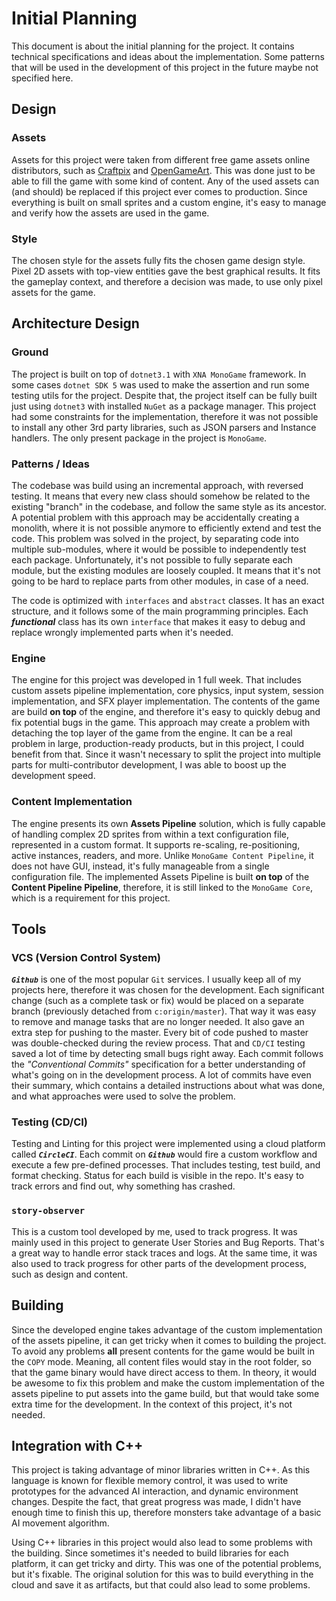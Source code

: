 # Initial Planning
This document is about the initial planning for the project. It contains technical
specifications and ideas about the implementation. Some patterns that will
be used in the development of this project in the future maybe not specified here.

## Design
### Assets
Assets for this project were taken from different free game assets
online distributors, such as [Craftpix](https://craftpix.net) and [OpenGameArt](https://opengameart.org/). This was done just to be able to fill the game with some kind of content. Any of the
used assets can (and should) be replaced if this project ever comes to production. Since everything is built on small sprites and a custom engine, it's easy to manage and verify how the
assets are used in the game.

### Style
The chosen style for the assets fully fits the chosen game design style. Pixel 2D assets with
top-view entities gave the best graphical results. It fits the gameplay context, and therefore a decision was made, to use only pixel assets for the game.

## Architecture Design
### Ground
The project is built on top of `dotnet3.1` with `XNA MonoGame` framework. In some cases `dotnet SDK 5` was used to make the assertion and run some testing utils for the project. Despite that, the project itself can be fully built just using `dotnet3` with installed `NuGet` as a package manager. This project had some constraints for the implementation, therefore it was not possible to install
any other 3rd party libraries, such as JSON parsers and Instance handlers. The only present package in the project is `MonoGame`.

### Patterns / Ideas
The codebase was build using an incremental approach, with reversed testing. It means that
every new class should somehow be related to the existing "branch" in the codebase, and follow
the same style as its ancestor. A potential problem with this approach may be accidentally creating a monolith, where it is not possible anymore to efficiently extend and test the code. This problem was solved in the project, by separating code into multiple sub-modules, where it would
be possible to independently test each package. Unfortunately, it's not possible
to fully separate each module, but the existing modules are loosely coupled. It means that it's not going to be hard to replace parts from other modules, in case of a need.

The code is optimized with `interfaces` and `abstract` classes. It has an exact structure,
and it follows some of the main programming principles. Each ***functional*** class
has its own `interface` that makes it easy to debug and replace wrongly implemented parts when it's needed.

### Engine
The engine for this project was developed in 1 full week. That includes custom assets pipeline implementation, core physics, input system, session implementation, and SFX player implementation. The contents of the game are build **on top** of the engine, and therefore it's easy to quickly debug and fix potential bugs in the game. This approach may create a problem with detaching the top layer of the game from the engine. It can be a real problem in large, production-ready products, but in this project, I could benefit from that. Since it wasn't necessary to split the project into multiple parts for multi-contributor development, I was able to boost up the development speed.

### Content Implementation
The engine presents its own **Assets Pipeline** solution, which is fully capable of
handling complex 2D sprites from within a text configuration file, represented in a custom 
format. It supports re-scaling, re-positioning, active instances, readers, and more. Unlike `MonoGame Content Pipeline`, it does not have GUI, instead, it's fully manageable from a single configuration file. The implemented Assets Pipeline is built **on top** of the **Content Pipeline Pipeline**, therefore, it is still linked to the `MonoGame Core`, which is a requirement for this project.

## Tools
### VCS (Version Control System)
***`Github`*** is one of the most popular `Git` services. I usually keep all of my projects
here, therefore it was chosen for the development. Each significant change (such as a complete task or fix) would be placed on a separate branch (previously detached from `c:origin/master`). That way it was easy to remove and manage tasks that are no longer needed. It also gave an extra step for pushing to the master. Every bit of code pushed to master was double-checked during the review process. That and `CD/CI` testing saved a lot of time by detecting small bugs right away. Each commit follows the *"Conventional Commits"* specification for a better understanding of what's going on
in the development process. A lot of commits have even their summary, which contains 
a detailed instructions about what was done, and what approaches were used to solve the problem.

### Testing (CD/CI)
Testing and Linting for this project were implemented using a cloud platform called ***`CircleCI`***. Each commit on ***`Github`*** would fire a custom workflow and execute a few pre-defined processes. That includes testing, test build, and format checking. Status for each build is visible
in the repo. It's easy to track errors and find out, why something has crashed.

### `story-observer`
This is a custom tool developed by me, used to track progress. It was mainly used
in this project to generate User Stories and Bug Reports. That's a great way to
handle error stack traces and logs. At the same time, it was also used to track progress for other
parts of the development process, such as design and content.

## Building
Since the developed engine takes advantage of the custom implementation of the assets pipeline,
it can get tricky when it comes to building the project. To avoid any problems **all**
present contents for the game would be built in the `COPY` mode. Meaning, all
content files would stay in the root folder, so that the game binary would
have direct access to them. In theory, it would be awesome to fix this problem
and make the custom implementation of the assets pipeline to put assets into the game build,
but that would take some extra time for the development. In the context of this project,
it's not needed.

## Integration with C++
This project is taking advantage of minor libraries written in C++.
As this language is known for flexible memory control, it was used to
write prototypes for the advanced AI interaction, and dynamic environment
changes. Despite the fact, that great progress was made, I didn't
have enough time to finish this up, therefore monsters take advantage
of a basic AI movement algorithm.

Using C++ libraries in this project would also lead to some problems with
the building. Since sometimes it's needed to build libraries for each platform,
it can get tricky and dirty. This was one of the potential problems, but
it's fixable. The original solution for this was to build everything in the cloud and save
it as artifacts, but that could also lead to some problems.


